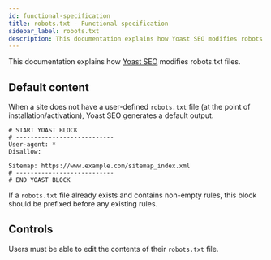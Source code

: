 ```yaml
---
id: functional-specification
title: robots.txt - Functional specification
sidebar_label: robots.txt
description: This documentation explains how Yoast SEO modifies robots.txt files.
---
```

This documentation explains how [Yoast SEO](https://yoast.com/wordpress/plugins/seo/) modifies robots.txt files.

## Default content
When a site does not have a user-defined `robots.txt` file (at the point of installation/activation), Yoast SEO generates a default output.

```
# START YOAST BLOCK
# ---------------------------
User-agent: *
Disallow:

Sitemap: https://www.example.com/sitemap_index.xml
# ---------------------------
# END YOAST BLOCK
```

If a `robots.txt` file already exists and contains non-empty rules, this block should be prefixed before any existing rules.

## Controls
Users must be able to edit the contents of their `robots.txt` file.